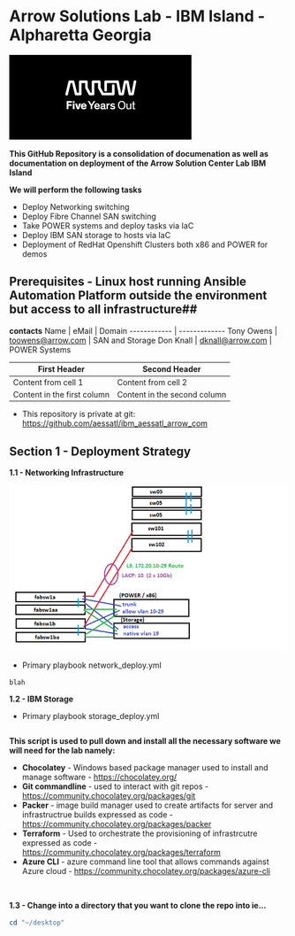 # Arrow Solutions Lab - IBM Island - Alpharetta Georgia #

![Arrow Corp Logo](README_images/ArrowLogo.png)

**This GitHub Repository is a consolidation of documenation as well as documentation on deployment of the Arrow Solution Center Lab IBM Island**

**We will perform the following tasks**

* Deploy Networking switching
* Deploy Fibre Channel SAN switching
* Take POWER systems and deploy tasks via IaC
* Deploy IBM SAN storage to hosts via IaC
* Deployment of RedHat Openshift Clusters both x86 and POWER for demos

## Prerequisites -  Linux host running Ansible Automation Platform outside the environment but access to all infrastructure##

**contacts**
Name | eMail | Domain
------------ | -------------
Tony Owens | toowens@arrow.com | SAN and Storage
Don Knall | dknall@arrow.com | POWER Systems


First Header | Second Header
------------ | -------------
Content from cell 1 | Content from cell 2
Content in the first column | Content in the second column




* This repository is private at git: https://github.com/aessatl/ibm_aessatl_arrow_com

## Section 1 - Deployment Strategy 

**1.1 - Networking Infrastructure**

![azureportal](README_images/ibm_network_diagram.png)

* Primary playbook network_deploy.yml

```cisco switches <<Legacy>>
blah
```

**1.2 - IBM Storage**

* Primary playbook storage_deploy.yml

```flash

```

**This script is used to pull down and install all the necessary software we will need for the lab namely:**

* **Chocolatey** - Windows based package manager used to install and manage software - https://chocolatey.org/
* **Git commandline**  - used to interact with git repos - https://community.chocolatey.org/packages/git
* **Packer** - image build manager used to create artifacts for server and infrastructrue builds expressed as code - https://community.chocolatey.org/packages/packer
* **Terraform** - Used to orchestrate the provisioning of infrastrcutre expressed as code - https://community.chocolatey.org/packages/terraform
* **Azure CLI** - azure command line tool that allows commands against Azure cloud - https://community.chocolatey.org/packages/azure-cli

<br/>

**1.3 - Change into a directory that you want to clone the repo into ie...**
```powershell
cd "~/desktop"
```
